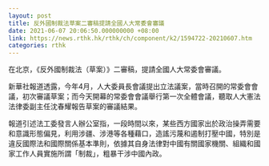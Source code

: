 ```yaml
---
layout: post
title: 反外國制裁法草案二審稿提請全國人大常委會審議
date: 2021-06-07 20:06:50.000000000 +08:00
link: https://news.rthk.hk/rthk/ch/component/k2/1594722-20210607.htm
categories: rthk
---
```


在北京，《反外國制裁法（草案）》二審稿，提請全國人大常委會審議。

新華社報道透露，今年4月，人大委員長會議提出立法議案，當時召開的常委會會議，初次審議草案；而今天開幕的常委會會議舉行第一次全體會議，聽取人大憲法法律委副主任沈春耀報告草案的審議結果。

報道引述法工委發言人辦公室指，一段時間以來，某些西方國家出於政治操弄需要和意識形態偏見，利用涉疆、涉港等各種藉口，造謠污蔑和遏制打壓中國，特別是違反國際法和國際關係基本準則，依據其自身法律對中國有關國家機關、組織和國家工作人員實施所謂「制裁」，粗暴干涉中國內政。
